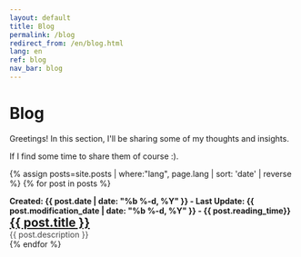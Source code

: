 ```yaml
---
layout: default
title: Blog
permalink: /blog
redirect_from: /en/blog.html
lang: en
ref: blog
nav_bar: blog
---
```

# Blog
Greetings! In this section, I'll be sharing some of my thoughts and insights.

If I find some time to share them of course :).

{% assign posts=site.posts | where:"lang", page.lang | sort: 'date' | reverse %}
{% for post in posts %}
<div class="post">
  <span style="font-weight: bold">Created: {{ post.date | date: "%b %-d, %Y" }} - Last Update: {{ post.modification_date | date: "%b %-d, %Y" }} - {{ post.reading_time}}</span>
  <h2 style="margin:0px">
    <a class="post-link" href="{{ post.url | prepend: site.baseurl }}">{{ post.title }}</a>
  </h2>
  <p style="opacity:0.8; margin:0px">{{ post.description }}</p>
</div>
{% endfor %}